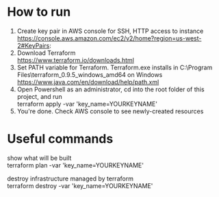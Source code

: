 # How to run
1. Create key pair in AWS console for SSH, HTTP access to instance <br />
	https://console.aws.amazon.com/ec2/v2/home?region=us-west-2#KeyPairs:
2. Download Terraform <br />
	https://www.terraform.io/downloads.html
3. Set PATH variable for Terraform. Terraform.exe installs in C:\Program Files\terraform_0.9.5_windows_amd64 on Windows <br />
	https://www.java.com/en/download/help/path.xml
4. Open Powershell as an administrator, cd into the root folder of this project, and run <br />
	terraform apply -var 'key_name=YOURKEYNAME'
5. You're done. Check AWS console to see newly-created resources

# Useful commands
show what will be built <br />
terraform plan -var 'key_name=YOURKEYNAME' <br />

destroy infrastructure managed by terraform <br />
terraform destroy -var 'key_name=YOURKEYNAME'
